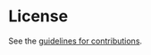# License

See the
[guidelines for contributions](https://github.com/davidben/http-client-hint-reliability/blob/main/CONTRIBUTING.md).
